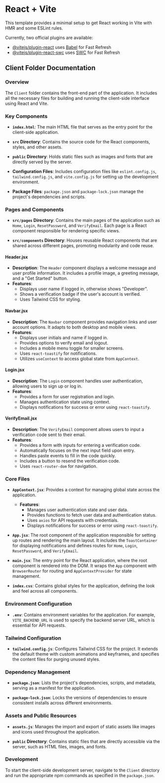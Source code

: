 # React + Vite

This template provides a minimal setup to get React working in Vite with HMR and some ESLint rules.

Currently, two official plugins are available:

- [@vitejs/plugin-react](https://github.com/vitejs/vite-plugin-react/blob/main/packages/plugin-react/README.md) uses [Babel](https://babeljs.io/) for Fast Refresh
- [@vitejs/plugin-react-swc](https://github.com/vitejs/vite-plugin-react-swc) uses [SWC](https://swc.rs/) for Fast Refresh

## Client Folder Documentation

### Overview
The `Client` folder contains the front-end part of the application. It includes all the necessary files for building and running the client-side interface using React and Vite.

### Key Components

- **`index.html`**: The main HTML file that serves as the entry point for the client-side application.

- **`src` Directory**: Contains the source code for the React components, styles, and other assets.

- **`public` Directory**: Holds static files such as images and fonts that are directly served by the server.

- **Configuration Files**: Includes configuration files like `eslint.config.js`, `tailwind.config.js`, and `vite.config.js` for setting up the development environment.

- **Package Files**: `package.json` and `package-lock.json` manage the project's dependencies and scripts.

### Pages and Components

- **`src/pages` Directory**: Contains the main pages of the application such as `Home`, `Login`, `ResetPassword`, and `VerifyEmail`. Each page is a React component responsible for rendering specific views.

- **`src/components` Directory**: Houses reusable React components that are shared across different pages, promoting modularity and code reuse.

#### Header.jsx
- **Description**: The `Header` component displays a welcome message and user profile information. It includes a profile image, a greeting message, and a "Get Started" button.
- **Features**: 
  - Displays user name if logged in, otherwise shows "Developer".
  - Shows a verification badge if the user's account is verified.
  - Uses Tailwind CSS for styling.

#### Navbar.jsx
- **Description**: The `Navbar` component provides navigation links and user account options. It adapts to both desktop and mobile views.
- **Features**: 
  - Displays user initials and name if logged in.
  - Provides options to verify email and logout.
  - Includes a mobile menu toggle for smaller screens.
  - Uses `react-toastify` for notifications.
  - Utilizes `useContext` to access global state from `AppContext`.

#### Login.jsx
- **Description**: The `Login` component handles user authentication, allowing users to sign up or log in.
- **Features**: 
  - Provides a form for user registration and login.
  - Manages authentication state using context.
  - Displays notifications for success or error using `react-toastify`.

#### VerifyEmail.jsx
- **Description**: The `VerifyEmail` component allows users to input a verification code sent to their email.
- **Features**: 
  - Provides a form with inputs for entering a verification code.
  - Automatically focuses on the next input field upon entry.
  - Handles paste events to fill in the code quickly.
  - Includes a button to resend the verification code.
  - Uses `react-router-dom` for navigation.

### Core Files

- **`AppContext.jsx`**: Provides a context for managing global state across the application.
  - **Features**:
    - Manages user authentication state and user data.
    - Provides functions to fetch user data and authentication status.
    - Uses `axios` for API requests with credentials.
    - Displays notifications for success or error using `react-toastify`.

- **`App.jsx`**: The root component of the application responsible for setting up routes and rendering the main layout. It includes the `ToastContainer` for displaying notifications and defines routes for `Home`, `Login`, `ResetPassword`, and `VerifyEmail`.

- **`main.jsx`**: The entry point for the React application, where the root component is rendered into the DOM. It wraps the `App` component with `BrowserRouter` for routing and `AppContextProvider` for state management.

- **`index.css`**: Contains global styles for the application, defining the look and feel across all components.

### Environment Configuration

- **`.env`**: Contains environment variables for the application. For example, `VITE_BACKEND_URL` is used to specify the backend server URL, which is essential for API requests.

### Tailwind Configuration

- **`tailwind.config.js`**: Configures Tailwind CSS for the project. It extends the default theme with custom animations and keyframes, and specifies the content files for purging unused styles.

### Dependency Management

- **`package.json`**: Lists the project's dependencies, scripts, and metadata, serving as a manifest for the application.

- **`package-lock.json`**: Locks the versions of dependencies to ensure consistent installs across different environments.

### Assets and Public Resources

- **`assets.js`**: Manages the import and export of static assets like images and icons used throughout the application.

- **`public` Directory**: Contains static files that are directly accessible via the server, such as HTML files, images, and fonts.

### Development
To start the client-side development server, navigate to the `Client` directory and run the appropriate npm commands as specified in the `package.json`.
